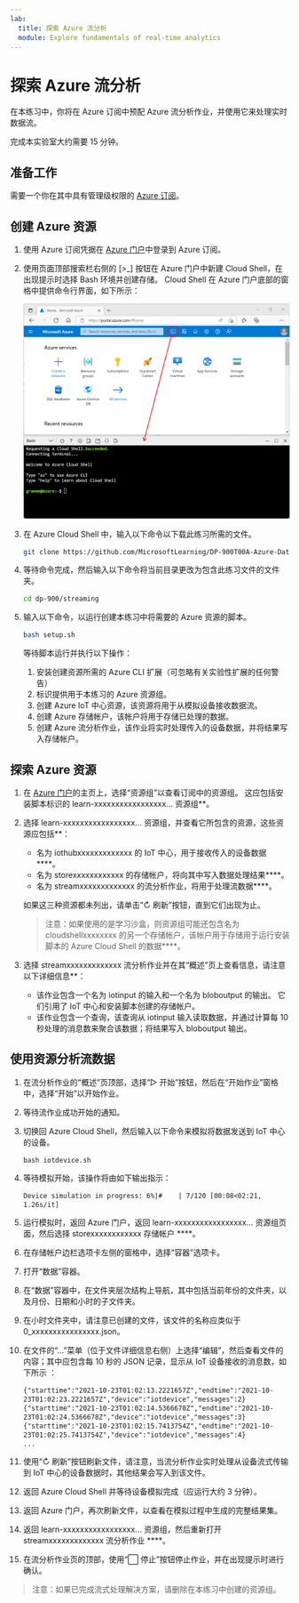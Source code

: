 ```yaml
---
lab:
  title: 探索 Azure 流分析
  module: Explore fundamentals of real-time analytics
---
```


# <a name="explore-azure-stream-analytics"></a>探索 Azure 流分析

在本练习中，你将在 Azure 订阅中预配 Azure 流分析作业，并使用它来处理实时数据流。

完成本实验室大约需要 15 分钟。

## <a name="before-you-start"></a>准备工作

需要一个你在其中具有管理级权限的 [Azure 订阅](https://azure.microsoft.com/free)。

## <a name="create-azure-resources"></a>创建 Azure 资源

1. 使用 Azure 订阅凭据在 [Azure 门户](https://portal.azure.com)中登录到 Azure 订阅。

1. 使用页面顶部搜索栏右侧的 [\>_] 按钮在 Azure 门户中新建 Cloud Shell，在出现提示时选择 Bash 环境并创建存储。 Cloud Shell 在 Azure 门户底部的窗格中提供命令行界面，如下所示：

    ![具有 Cloud Shell 窗格的 Azure 门户](./images/cloud-shell.png)

1. 在 Azure Cloud Shell 中，输入以下命令以下载此练习所需的文件。

    ```bash
    git clone https://github.com/MicrosoftLearning/DP-900T00A-Azure-Data-Fundamentals dp-900
    ```

1. 等待命令完成，然后输入以下命令将当前目录更改为包含此练习文件的文件夹。

    ```bash
    cd dp-900/streaming
    ```

1. 输入以下命令，以运行创建本练习中将需要的 Azure 资源的脚本。

    ```bash
    bash setup.sh
    ```

    等待脚本运行并执行以下操作：

    1. 安装创建资源所需的 Azure CLI 扩展（可忽略有关实验性扩展的任何警告）
    1. 标识提供用于本练习的 Azure 资源组。
    1. 创建 Azure IoT 中心资源，该资源将用于从模拟设备接收数据流。
    1. 创建 Azure 存储帐户，该帐户将用于存储已处理的数据。
    1. 创建 Azure 流分析作业，该作业将实时处理传入的设备数据，并将结果写入存储帐户。

## <a name="explore-the-azure-resources"></a>探索 Azure 资源

1. 在 [Azure 门户](https://portal.azure.com?azure-portal=true)的主页上，选择“资源组”以查看订阅中的资源组。 这应包括安装脚本标识的 learn-xxxxxxxxxxxxxxxxx... 资源组**。
2. 选择 learn-xxxxxxxxxxxxxxxxx... 资源组，并查看它所包含的资源，这些资源应包括**：
    - 名为 iothubxxxxxxxxxxxxx 的 IoT 中心，用于接收传入的设备数据****。
    - 名为 storexxxxxxxxxxxx 的存储帐户，将向其中写入数据处理结果****。
    - 名为 streamxxxxxxxxxxxxx 的流分析作业，将用于处理流数据****。

    如果这三种资源都未列出，请单击“&#8635; 刷新”按钮，直到它们出现为止。

    > 注意：如果使用的是学习沙盒，则资源组可能还包含名为 cloudshellxxxxxxxx 的另一个存储帐户，该帐户用于存储用于运行安装脚本的 Azure Cloud Shell 的数据****。 

3. 选择 streamxxxxxxxxxxxxx 流分析作业并在其“概述”页上查看信息，请注意以下详细信息**：
    - 该作业包含一个名为 iotinput 的输入和一个名为 bloboutput 的输出。 它们引用了 IoT 中心和安装脚本创建的存储帐户。
    - 该作业包含一个查询，该查询从 iotinput 输入读取数据，并通过计算每 10 秒处理的消息数来聚合该数据；将结果写入 bloboutput 输出。

## <a name="use-the-resources-to-analyze-streaming-data"></a>使用资源分析流数据

1. 在流分析作业的“概述”页顶部，选择“&#9655; 开始”按钮，然后在“开始作业”窗格中，选择“开始”以开始作业。
2. 等待流作业成功开始的通知。
3. 切换回 Azure Cloud Shell，然后输入以下命令来模拟将数据发送到 IoT 中心的设备。

    ```
    bash iotdevice.sh
    ```

4. 等待模拟开始，该操作将由如下输出指示：

    ```
    Device simulation in progress: 6%|#    | 7/120 [00:08<02:21, 1.26s/it]
    ```

5. 运行模拟时，返回 Azure 门户，返回 learn-xxxxxxxxxxxxxxxxx... 资源组页面，然后选择 storexxxxxxxxxxxx 存储帐户 ****。
6. 在存储帐户边栏选项卡左侧的窗格中，选择“容器”选项卡。
7. 打开“数据”容器。
8. 在“数据”容器中，在文件夹层次结构上导航，其中包括当前年份的文件夹，以及月份、日期和小时的子文件夹。
9. 在小时文件夹中，请注意已创建的文件，该文件的名称应类似于 0_xxxxxxxxxxxxxxxx.json。
10. 在文件的“...”菜单（位于文件详细信息右侧）上选择“编辑”，然后查看文件的内容；其中应包含每 10 秒的 JSON 记录，显示从 IoT 设备接收的消息数，如下所示 ：

    ```
    {"starttime":"2021-10-23T01:02:13.2221657Z","endtime":"2021-10-23T01:02:23.2221657Z","device":"iotdevice","messages":2}
    {"starttime":"2021-10-23T01:02:14.5366678Z","endtime":"2021-10-23T01:02:24.5366678Z","device":"iotdevice","messages":3}
    {"starttime":"2021-10-23T01:02:15.7413754Z","endtime":"2021-10-23T01:02:25.7413754Z","device":"iotdevice","messages":4}
    ...
    ```

11. 使用“&#8635; 刷新”按钮刷新文件，请注意，当流分析作业实时处理从设备流式传输到 IoT 中心的设备数据时，其他结果会写入到该文件。
12. 返回 Azure Cloud Shell 并等待设备模拟完成（应运行大约 3 分钟）。
13. 返回 Azure 门户，再次刷新文件，以查看在模拟过程中生成的完整结果集。
14. 返回 learn-xxxxxxxxxxxxxxxxx... 资源组，然后重新打开 streamxxxxxxxxxxxxx 流分析作业 ****。
15. 在流分析作业页的顶部，使用“&#11036; 停止”按钮停止作业，并在出现提示时进行确认。

> 注意：如果已完成流式处理解决方案，请删除在本练习中创建的资源组。

